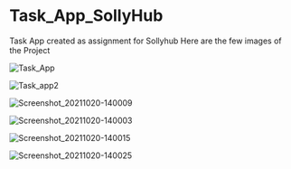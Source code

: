 # Task_App_SollyHub
Task App created as assignment for Sollyhub
Here are the few images of the Project

![Task_App](https://user-images.githubusercontent.com/57824709/138058700-656d8dd9-0b08-432f-8c0a-9feb3695744c.png)

![Task_app2](https://user-images.githubusercontent.com/57824709/138058711-9a84da83-0158-4b5b-bb2e-66a03e49662b.png)

![Screenshot_20211020-140009](https://user-images.githubusercontent.com/57824709/138059046-0ef26355-cc33-4d54-83de-d10f74d5bce6.jpg)

![Screenshot_20211020-140003](https://user-images.githubusercontent.com/57824709/138059059-6864e401-8c55-41e9-8730-40f966d6386d.jpg)

![Screenshot_20211020-140015](https://user-images.githubusercontent.com/57824709/138059076-adb0087f-b2c6-4739-bd7d-797fc703beca.jpg)

![Screenshot_20211020-140025](https://user-images.githubusercontent.com/57824709/138059093-59ba71ec-0698-4c4d-8d7f-757d7d105760.jpg)


